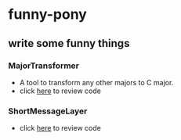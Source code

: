 # funny-pony

## write some funny things

### MajorTransformer
- A tool to transform any other majors to C major.
- click [here](https://github.com/silent181/funny-pony/tree/master/trivialities/majorTransformer) to review code

### ShortMessageLayer
- click [here](https://github.com/silent181/funny-pony/tree/master/components/ShortMessageLayer) to review code